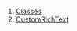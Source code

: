 1.  [Classes](widgets_rich_text/#classes)
2.  [CustomRichText](widgets_rich_text/CustomRichText-class.html)
